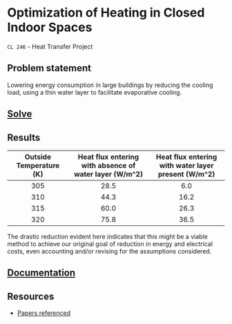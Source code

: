 # Optimization of Heating in Closed Indoor Spaces

`CL 246` - Heat Transfer Project

## Problem statement

Lowering energy consumption in large buildings by reducing the cooling load, using a thin water layer to facilitate evaporative cooling.

## [Solve](/src/)

## Results

|Outside Temperature (K)|Heat flux entering with absence of water layer (W/m^2)|Heat flux entering with water layer present (W/m^2)|
|:-:|:--:|:--:|
|305|28.5|6.0 |
|310|44.3|16.2|
|315|60.0|26.3|
|320|75.8|36.5|

The drastic reduction evident here indicates that this might be a viable method to achieve our original goal of reduction in energy and electrical costs, even accounting and/or revising for the assumptions considered.

## [Documentation](docs/report/)

## Resources

* [Papers referenced](/docs/papers/)

